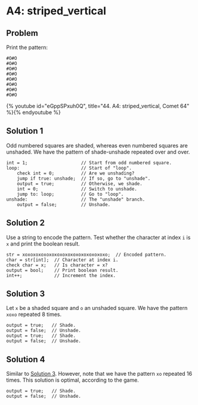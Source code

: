 # A4: striped_vertical

## Problem

Print the pattern:

```
#O#O
#O#O
#O#O
#O#O
#O#O
#O#O
#O#O
#O#O
```

{% youtube id="eGppSPxuh0Q", title="44. A4: striped_vertical, Comet 64" %}{% endyoutube %}

## Solution 1

Odd numbered squares are shaded, whereas even numbered squares are unshaded. We
have the pattern of shade-unshade repeated over and over.

```
int = 1;                    // Start from odd numbered square.
loop:                       // Start of "loop".
    check int = 0;          // Are we unshading?
    jump if true: unshade;  // If so, go to "unshade".
    output = true;          // Otherwise, we shade.
    int = 0;                // Switch to unshade.
    jump to: loop;          // Go to "loop".
unshade:                    // The "unshade" branch.
    output = false;         // Unshade.
```

## Solution 2

Use a string to encode the pattern. Test whether the character at index `i` is
`x` and print the boolean result.

```
str = xoxoxoxoxoxoxoxoxoxoxoxoxoxoxoxo;  // Encoded pattern.
char = str[int];  // Character at index i.
check char = x;   // Is character = x?
output = bool;    // Print boolean result.
int++;            // Increment the index.
```

## Solution 3

Let `x` be a shaded square and `o` an unshaded square. We have the pattern
`xoxo` repeated 8 times.

```
output = true;   // Shade.
output = false;  // Unshade.
output = true;   // Shade.
output = false;  // Unshade.
```

## Solution 4

Similar to [Solution 3](#solution-3). However, note that we have the pattern
`xo` repeated 16 times. This solution is optimal, according to the game.

```
output = true;   // Shade.
output = false;  // Unshade.
```
